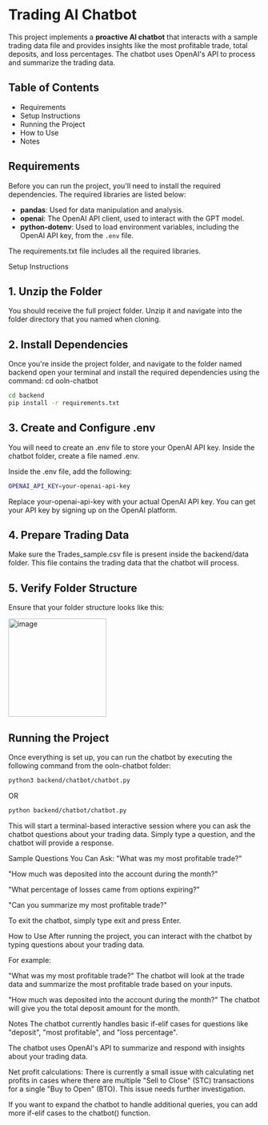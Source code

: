 # Trading AI Chatbot

This project implements a **proactive AI chatbot** that interacts with a sample trading data file and provides insights like the most profitable trade, total deposits, and loss percentages. The chatbot uses OpenAI's API to process and summarize the trading data.

## Table of Contents

- Requirements
- Setup Instructions
- Running the Project
- How to Use
- Notes

## Requirements

Before you can run the project, you'll need to install the required dependencies. The required libraries are listed below:

- **pandas**: Used for data manipulation and analysis.
- **openai**: The OpenAI API client, used to interact with the GPT model.
- **python-dotenv**: Used to load environment variables, including the OpenAI API key, from the `.env` file.

The requirements.txt file includes all the required libraries.

Setup Instructions


## 1. Unzip the Folder
   You should receive the full project folder. Unzip it and navigate into the folder directory that you named when cloning.

## 2. Install Dependencies
   Once you're inside the project folder, and navigate to the folder named backend open your terminal and install the required dependencies using the command:
   cd ooln-chatbot

```bash
cd backend
pip install -r requirements.txt
```

## 3. Create and Configure .env
   You will need to create an .env file to store your OpenAI API key.
   Inside the chatbot folder, create a file named .env.

   Inside the .env file, add the following:
   ```bash
   OPENAI_API_KEY=your-openai-api-key
   ```

   Replace your-openai-api-key with your actual OpenAI API key. You can get your API key by signing up on the OpenAI platform.

## 4. Prepare Trading Data
   Make sure the Trades_sample.csv file is present inside the backend/data folder. This file contains the trading data that the chatbot will process.

## 5. Verify Folder Structure
   Ensure that your folder structure looks like this:

<img width="196" alt="image" src="https://github.com/user-attachments/assets/64096dd4-952b-4710-9b50-a1f576c75a21" />
 
## Running the Project
Once everything is set up, you can run the chatbot by executing the following command from the ooln-chatbot folder:

```bash
python3 backend/chatbot/chatbot.py
```

OR

```bash
python backend/chatbot/chatbot.py
```

This will start a terminal-based interactive session where you can ask the chatbot questions about your trading data. Simply type a question, and the chatbot will provide a response.

Sample Questions You Can Ask:
"What was my most profitable trade?"

"How much was deposited into the account during the month?"

"What percentage of losses came from options expiring?"

"Can you summarize my most profitable trade?"

To exit the chatbot, simply type exit and press Enter.

How to Use
After running the project, you can interact with the chatbot by typing questions about your trading data.

For example:

"What was my most profitable trade?"
The chatbot will look at the trade data and summarize the most profitable trade based on your inputs.

"How much was deposited into the account during the month?"
The chatbot will give you the total deposit amount for the month.

Notes
The chatbot currently handles basic if-elif cases for questions like "deposit", "most profitable", and "loss percentage".

The chatbot uses OpenAI's API to summarize and respond with insights about your trading data.

Net profit calculations: There is currently a small issue with calculating net profits in cases where there are multiple "Sell to Close" (STC) transactions for a single "Buy to Open" (BTO). This issue needs further investigation.

If you want to expand the chatbot to handle additional queries, you can add more if-elif cases to the chatbot() function.

```

```
